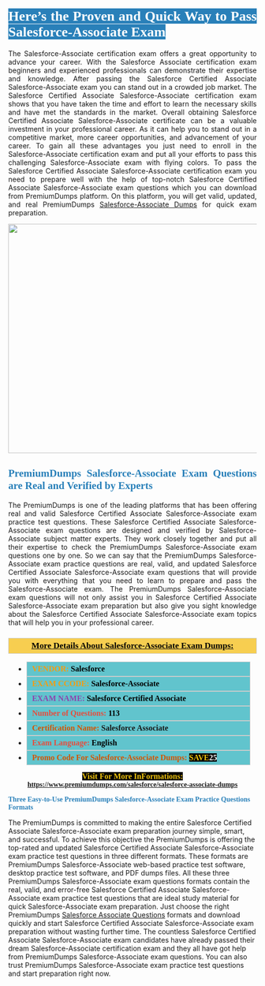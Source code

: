 <h1 style="text-align: justify;"><span style="color:#ffffff;"><span style="font-family:Georgia,serif;"><strong><span style="background-color:#2980b9;">Here’s the Proven and Quick Way to Pass Salesforce-Associate Exam</span></strong></span></span></h1>

<p style="text-align: justify;">The Salesforce-Associate certification exam offers a great opportunity to advance your career. With the Salesforce Associate certification exam beginners and experienced professionals can demonstrate their expertise and knowledge. After passing the Salesforce Certified Associate Salesforce-Associate exam you can stand out in a crowded job market. The Salesforce Certified Associate Salesforce-Associate certification exam shows that you have taken the time and effort to learn the necessary skills and have met the standards in the market. Overall obtaining Salesforce Certified Associate Salesforce-Associate certificate can be a valuable investment in your professional career. As it can help you to stand out in a competitive market, more career opportunities, and advancement of your career. To gain all these advantages you just need to enroll in the Salesforce-Associate certification exam and put all your efforts to pass this challenging Salesforce-Associate exam with flying colors. To pass the Salesforce Certified Associate Salesforce-Associate certification exam you need to prepare well with the help of top-notch Salesforce Certified Associate Salesforce-Associate exam questions which you can download from PremiumDumps platform. On this platform, you will get valid, updated, and real PremiumDumps <a href="https://www.premiumdumps.com/salesforce/salesforce-associate-dumps">Salesforce-Associate Dumps</a> for quick exam preparation.</p>

<p style="text-align: center;"><a href="https://www.premiumdumps.com/salesforce/salesforce-associate-dumps"><img alt="" src="https://i.imgur.com/KJGzbJ2.jpeg" style="width: 700px; height: 465px;" /></a></p>

<h2 style="text-align: justify;"><span style="color:#2980b9;"><span style="font-family:Georgia,serif;"><strong>PremiumDumps Salesforce-Associate Exam Questions are Real and Verified by Experts</strong></span></span></h2>

<p style="text-align: justify;">The PremiumDumps is one of the leading platforms that has been offering real and valid Salesforce Certified Associate Salesforce-Associate exam practice test questions. These Salesforce Certified Associate Salesforce-Associate exam questions are designed and verified by Salesforce-Associate subject matter experts. They work closely together and put all their expertise to check the PremiumDumps Salesforce-Associate exam questions one by one. So we can say that the PremiumDumps Salesforce-Associate exam practice questions are real, valid, and updated Salesforce Certified Associate Salesforce-Associate exam questions that will provide you with everything that you need to learn to prepare and pass the Salesforce-Associate exam. The PremiumDumps Salesforce-Associate exam questions will not only assist you in Salesforce Certified Associate Salesforce-Associate exam preparation but also give you sight knowledge about the Salesforce Certified Associate Salesforce-Associate exam topics that will help you in your professional career.</p>

<h3 style="background: #f7ce50; border: 1px solid rgb(204, 204, 204); padding: 5px 10px; text-align: center;"><span style="font-family:Georgia,serif;"><u><u><span style="color:#000000;"><span style="font-size:11pt"><span style="line-height:normal"><b><span style="font-size:13.0pt"><span cambria="">More Details About Salesforce-Associate Exam Dumps:</span></span></b></span></span></span></u></u></span></h3>

<ul>
	<li style="margin:0cm 10pt">
	<div style="background:#61c4cd; border: 1px solid rgb(204, 204, 204); padding: 5px 10px; text-align: justify;"><span style="font-family:Georgia,serif;"><span style="font-size:11pt"><span style="line-height:normal"><b><span style="font-size:12.0pt"><span new="" roman="" times=""><span style="color:#f39c12;">VENDOR:</span> <span style="color:#000000;">Salesforce</span></span></span></b></span></span></span></div>
	</li>
	<li style="margin:0cm 10pt">
	<div style="background: #61c4cd; border: 1px solid rgb(204, 204, 204); padding: 5px 10px; text-align: justify;"><span style="font-family:Georgia,serif;"><span style="font-size:11pt"><span style="line-height:normal"><b><span style="font-size:12.0pt"><span new="" roman="" times=""><span style="color:#f39c12;">EXAM CCODE:</span> <span style="color:#000000;">Salesforce-Associate</span></span></span></b></span></span></span></div>
	</li>
	<li style="margin:0cm 10pt">
	<div style="background: #61c4cd; border: 1px solid rgb(204, 204, 204); padding: 5px 10px; text-align: justify;"><span style="font-family:Georgia,serif;"><span style="font-size:11pt"><span style="line-height:normal"><b><span style="font-size:12.0pt"><span new="" roman="" times=""><span style="color:#8e44ad;">EXAM NAME:</span> <span style="color:#000000;">Salesforce Certified Associate</span></span></span></b></span></span></span></div>
	</li>
	<li style="margin:0cm 10pt">
	<div style="background: #61c4cd; border: 1px solid rgb(204, 204, 204); padding: 5px 10px;"><span style="font-family:Georgia,serif;"><span style="font-size:11pt"><span style="line-height:normal"><b><span style="font-size:12.0pt"><span new="" roman="" times=""><span style="color:#e74c3c;">Number of Questions:</span><span style="color:#000000;"><span style="color:#f1c40f;"> </span>113</span></span></span></b></span></span></span></div>
	</li>
	<li style="margin:0cm 10pt">
	<div style="background: #61c4cd; border: 1px solid rgb(204, 204, 204); padding: 5px 10px; text-align: justify;"><span style="font-family:Georgia,serif;"><span style="font-size:11pt"><span style="line-height:normal"><b><span style="font-size:12.0pt"><span new="" roman="" times=""><span style="color:#d35400;">Certification Name:</span> Salesforce Associate</span></span></b></span></span></span></div>
	</li>
	<li style="margin:0cm 10pt">
	<div style="background: #61c4cd; border: 1px solid rgb(204, 204, 204); padding: 5px 10px; text-align: justify;"><span style="font-family:Georgia,serif;"><span style="font-size:11pt"><span style="line-height:normal"><b><span style="font-size:12.0pt"><span new="" roman="" times=""><span style="color:#e74c3c;">Exam Language:</span> <span style="color:#000000;">English</span></span></span></b></span></span></span></div>
	</li>
	<li style="margin:0cm 10pt">
	<div style="background: #61c4cd; border: 1px solid rgb(204, 204, 204); padding: 5px 10px;"><span style="font-family:Georgia,serif;"><span style="font-size:11pt"><span style="line-height:normal"><b><span style="font-size:12.0pt"><span new="" roman="" times=""><span style="color:#d35400;">Promo Code For Salesforce-Associate Dumps:</span><span style="color:#f1c40f;"> <span style="background-color:#000000;">SAVE</span></span><span style="color:#ffffff;"><span style="background-color:#000000;">25</span></span></span></span></b></span></span></span></div>
	</li>
</ul>

<p style="text-align: center;"><span style="font-family:Georgia,serif;"><strong><span style="font-size:16px;"><span style="color:#f1c40f;"><span style="background-color:#000000;">Visit For More InFormations:</span></span></span> <a href="https://www.premiumdumps.com/salesforce/salesforce-associate-dumps">https://www.premiumdumps.com/salesforce/salesforce-associate-dumps</a></strong></span></p>

<p><span style="color:#2980b9;"><span style="font-family:Georgia,serif;"><strong><strong><strong>Three Easy-to-Use PremiumDumps Salesforce-Associate Exam Practice Questions Formats</strong></strong></strong></span></span></p>

<p>The PremiumDumps is committed to making the entire Salesforce Certified Associate Salesforce-Associate exam preparation journey simple, smart, and successful. To achieve this objective the PremiumDumps is offering the top-rated and updated Salesforce Certified Associate Salesforce-Associate exam practice test questions in three different formats. These formats are PremiumDumps Salesforce-Associate web-based practice test software, desktop practice test software, and PDF dumps files. All these three PremiumDumps Salesforce-Associate exam questions formats contain the real, valid, and error-free Salesforce Certified Associate Salesforce-Associate exam practice test questions that are ideal study material for quick Salesforce-Associate exam preparation. Just choose the right PremiumDumps <a href="https://www.premiumdumps.com/salesforce/salesforce-associate-dumps">Salesforce Associate Questions</a> formats and download quickly and start Salesforce Certified Associate Salesforce-Associate exam preparation without wasting further time. The countless Salesforce Certified Associate Salesforce-Associate exam candidates have already passed their dream Salesforce-Associate certification exam and they all have got help from PremiumDumps Salesforce-Associate exam questions. You can also trust PremiumDumps Salesforce-Associate exam practice test questions and start preparation right now.</p>
